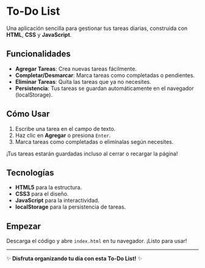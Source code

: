 # To-Do List

Una aplicación sencilla para gestionar tus tareas diarias, construida con **HTML**, **CSS** y **JavaScript**.

## Funcionalidades

- **Agregar Tareas**: Crea nuevas tareas fácilmente.
- **Completar/Desmarcar**: Marca tareas como completadas o pendientes.
- **Eliminar Tareas**: Quita las tareas que ya no necesites.
- **Persistencia**: Tus tareas se guardan automáticamente en el navegador (localStorage).

## Cómo Usar

1. Escribe una tarea en el campo de texto.
2. Haz clic en **Agregar** o presiona `Enter`.
3. Marca tareas como completadas o elimínalas según necesites.

¡Tus tareas estarán guardadas incluso al cerrar o recargar la página!

## Tecnologías

- **HTML5** para la estructura.
- **CSS3** para el diseño.
- **JavaScript** para la interactividad.
- **localStorage** para la persistencia de tareas.

## Empezar

Descarga el código y abre `index.html` en tu navegador. ¡Listo para usar!

---

✨ **Disfruta organizando tu día con esta To-Do List!** ✨
